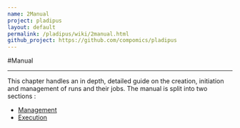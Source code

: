 ```yaml
---
name: 2Manual
project: pladipus
layout: default
permalink: /pladipus/wiki/2manual.html
github_project: https://github.com/compomics/pladipus
---
```


#Manual

----

This chapter handles an in depth, detailed guide on the creation, initiation and management of runs and their jobs.
The manual is split into two sections : 

* [Management](https://github.com/compomics/pladipus/wiki/2.a.-Run-Management) 
* [Execution](https://github.com/compomics/pladipus/wiki/2.b.-Run-Execution) 